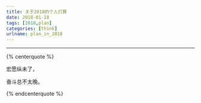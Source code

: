 ```yaml
---
title: 关于2018的个人打算
date: 2018-01-18
tags: [2018,plan]
categories: [think]
urlname: plan_in_2018
---
```

***

{% centerquote %}

宏愿纵未了，<br/>

奋斗总不太晚。

 {% endcenterquote %}

<!--more-->